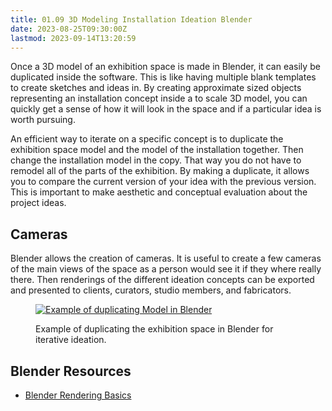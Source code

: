 ```yaml
---
title: 01.09 3D Modeling Installation Ideation Blender
date: 2023-08-25T09:30:00Z
lastmod: 2023-09-14T13:20:59
---
```


Once a 3D model of an exhibition space is made in Blender, it can easily be duplicated inside the software. This is like having multiple blank templates to create sketches and ideas in. By creating approximate sized objects representing an installation concept inside a to scale 3D model, you can quickly get a sense of how it will look in the space and if a particular idea is worth pursuing.

An efficient way to iterate on a specific concept is to duplicate the exhibition space model and the model of the installation together. Then change the installation model in the copy. That way you do not have to remodel all of the parts of the exhibition. By making a duplicate, it allows you to compare the current version of your idea with the previous version. This is important to make aesthetic and conceptual evaluation about the project ideas.

## Cameras

Blender allows the creation of cameras. It is useful to create a few cameras of the main views of the space as a person would see it if they where really there. Then renderings of the different ideation concepts can be exported and presented to clients, curators, studio members, and fabricators.

<figure>

[![Example of duplicating Model in Blender](./2023-3D-Modeling-interation-Blender-Example.png)](./2023-3D-Modeling-interation-Blender-Example.png)

<figcaption>

Example of duplicating the exhibition space in Blender for iterative ideation.

</figcaption>

</figure>

## Blender Resources

- [Blender Rendering Basics](../../../../3d-modeling/blender/blender-rendering-basics.md)
